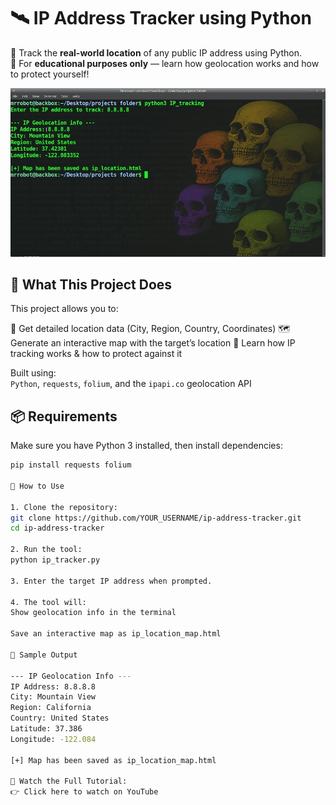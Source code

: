 # 🛰️ IP Address Tracker using Python

🎯 Track the **real-world location** of any public IP address using Python.  
🚨 For **educational purposes only** — learn how geolocation works and how to protect yourself!


![Screenshot](./screenshot.png)

## 🧠 What This Project Does

This project allows you to:

🧭 Get detailed location data (City, Region, Country, Coordinates)
🗺️ Generate an interactive map with the target’s location
🔐 Learn how IP tracking works & how to protect against it

Built using:  
`Python`, `requests`, `folium`, and the `ipapi.co` geolocation API


## 📦 Requirements

Make sure you have Python 3 installed, then install dependencies:

```bash
pip install requests folium

🚀 How to Use

1. Clone the repository:
git clone https://github.com/YOUR_USERNAME/ip-address-tracker.git
cd ip-address-tracker

2. Run the tool:
python ip_tracker.py

3. Enter the target IP address when prompted.

4. The tool will:
Show geolocation info in the terminal

Save an interactive map as ip_location_map.html

🧪 Sample Output

--- IP Geolocation Info ---
IP Address: 8.8.8.8
City: Mountain View
Region: California
Country: United States
Latitude: 37.386
Longitude: -122.084

[+] Map has been saved as ip_location_map.html

📌 Watch the Full Tutorial:
👉 Click here to watch on YouTube

